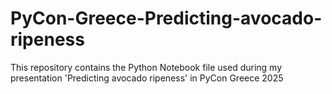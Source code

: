 # PyCon-Greece-Predicting-avocado-ripeness
This repository contains the Python Notebook file used during my presentation 'Predicting avocado ripeness' in  PyCon Greece 2025
